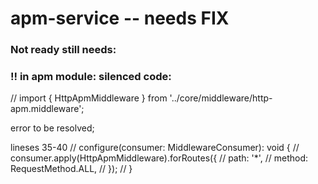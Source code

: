 # apm-service -- needs FIX

### Not ready still needs:

### !! in apm module: silenced code:

// import { HttpApmMiddleware } from '../core/middleware/http-apm.middleware';

error to be resolved;

lineses 35-40
// configure(consumer: MiddlewareConsumer): void {
// consumer.apply(HttpApmMiddleware).forRoutes({
// path: '\*',
// method: RequestMethod.ALL,
// });
// }
